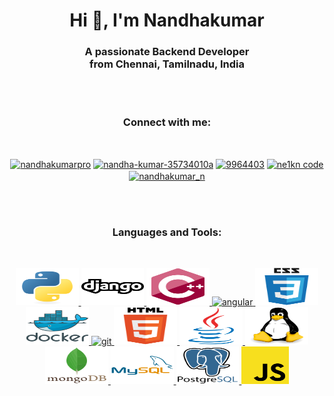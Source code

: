 <h1 align="center">Hi 👋, I'm Nandhakumar</h1>
<h3 align="center">A passionate Backend Developer <br>from Chennai, Tamilnadu, India</h3>
<br>
<br>
<h3 align="center">Connect with me:</h3><br>
<p align="center">
<a href="https://codepen.io/nandhakumarpro" target="blank"><img align="center"  width="10%" src="https://raw.githubusercontent.com/rahuldkjain/github-profile-readme-generator/master/src/images/icons/Social/codepen.svg" alt="nandhakumarpro" height="30" width="40" /></a>
<a href="https://linkedin.com/in/nandha-kumar-35734010a" target="blank"><img align="center" width="10%" src="https://raw.githubusercontent.com/rahuldkjain/github-profile-readme-generator/master/src/images/icons/Social/linked-in-alt.svg" alt="nandha-kumar-35734010a" height="30" width="40" /></a>
<a href="https://stackoverflow.com/users/9964403" target="blank"><img align="center" width="10%" src="https://raw.githubusercontent.com/rahuldkjain/github-profile-readme-generator/master/src/images/icons/Social/stack-overflow.svg" alt="9964403" height="30" width="40" /></a>
<a href="https://www.youtube.com/channel/UCZ9a-lTua6Wuhf8ePOcZArg" target="blank"><img align="center" width="10%" src="https://raw.githubusercontent.com/rahuldkjain/github-profile-readme-generator/master/src/images/icons/Social/youtube.svg" alt="ne1kn code" height="30" width="40" /></a>
<a href="https://www.leetcode.com/nandhakumar_n" target="blank"><img align="center" width="10%" src="https://raw.githubusercontent.com/rahuldkjain/github-profile-readme-generator/master/src/images/icons/Social/leet-code.svg" alt="nandhakumar_n" height="30" width="40" /></a>
</p>
<br>
<br>
<h3 align="center" width="20%">Languages and Tools:</h3><br>
<p width="60%" align="center">
  <a href="https://www.python.org" target="_blank"> <img width="20%"  src="https://raw.githubusercontent.com/devicons/devicon/master/icons/python/python-original.svg" alt="python" width="40" height="60"/> </a>
  <a href="https://www.djangoproject.com/" target="_blank"> <img width="20%" src="https://github.com/Nandhakumarpro/learnDjango/blob/master/icons8-django.svg" alt="django" width="40" height="60"/>
  <a href="https://www.w3schools.com/cpp/" target="_blank"> <img width="20%" src="https://raw.githubusercontent.com/devicons/devicon/master/icons/cplusplus/cplusplus-original.svg" alt="cplusplus" width="40" height="60"/>
  <a href="https://angular.io" target="_blank"> <img width="20%" src="https://angular.io/assets/images/logos/angular/angular.svg" alt="angular" width="40" height="60"/> </a>
  <a href="https://www.w3schools.com/css/" target="_blank"> <img width="20%" src="https://raw.githubusercontent.com/devicons/devicon/master/icons/css3/css3-original-wordmark.svg" alt="css3" width="40" height="60"/> </a>
  <a href="https://www.docker.com/" target="_blank"> <img width="20%" src="https://raw.githubusercontent.com/devicons/devicon/master/icons/docker/docker-original-wordmark.svg" alt="docker" width="40" height="60"/> </a>
  <a href="https://git-scm.com/" target="_blank"> <img width="20%" src="https://www.vectorlogo.zone/logos/git-scm/git-scm-icon.svg" alt="git" width="40" height="60"/> </a>
  <a href="https://www.w3.org/html/" target="_blank"> <img width="20%" src="https://raw.githubusercontent.com/devicons/devicon/master/icons/html5/html5-original-wordmark.svg" alt="html5" width="40" height="60"/> </a>
  <a href="https://www.java.com" target="_blank"> <img width="20%" src="https://raw.githubusercontent.com/devicons/devicon/master/icons/java/java-original.svg" alt="java" width="40" height="60"/> </a>
  <a href="https://www.linux.org/" target="_blank"> <img width="20%" src="https://raw.githubusercontent.com/devicons/devicon/master/icons/linux/linux-original.svg" alt="linux" width="40" height="60"/> </a>
  <a href="https://www.mongodb.com/" target="_blank"> <img width="20%" src="https://raw.githubusercontent.com/devicons/devicon/master/icons/mongodb/mongodb-original-wordmark.svg" alt="mongodb" width="40" height="60"/> </a>
  <a href="https://www.mysql.com/" target="_blank"> <img width="20%" src="https://raw.githubusercontent.com/devicons/devicon/master/icons/mysql/mysql-original-wordmark.svg" alt="mysql" width="40" height="60"/> </a>
  <a href="https://www.postgresql.org"  target="_blank"> <img width="20%" src="https://raw.githubusercontent.com/devicons/devicon/master/icons/postgresql/postgresql-original-wordmark.svg" alt="postgresql" width="40" height="60"/> </a>
  <a href="https://www.postgresql.org"  target="_blank">
     <img width="15%" src="https://github.com/Nandhakumarpro/learnDjango/blob/master/javascript.svg" alt="postgresql" width="40" height="60"/>
  </a>
</p>
